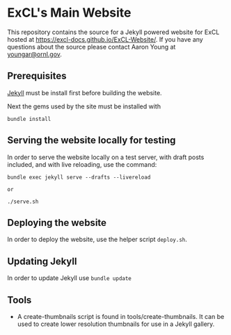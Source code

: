 # ExCL's Main Website

This repository contains the source for a Jekyll powered website for ExCL hosted at <https://excl-docs.github.io/ExCL-Website/>. If you have any questions about the source please contact Aaron Young at [youngar@ornl.gov](mailto:youngar@ornl.gov).

## Prerequisites

[Jekyll](https://jekyllrb.com/docs/installation/) must be install first before building the website.

Next the gems used by the site must be installed with 

    bundle install

## Serving the website locally for testing

In order to serve the website locally on a test server, with draft posts 
included, and with live reloading, use the command:

    bundle exec jekyll serve --drafts --livereload

    or 

    ./serve.sh

## Deploying the website

In order to deploy the website, use the helper script `deploy.sh`.

## Updating Jekyll

In order to update Jekyll use `bundle update`

## Tools

- A create-thumbnails script is found in tools/create-thumbnails. It 
  can be used to create lower resolution thumbnails for use in a Jekyll 
  gallery.
